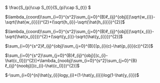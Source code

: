 $  \frac{S_{p}\cup S_{t}}{S_{p}\cap S_{t}} $

$\lambda_{coord}\sum_{i=0}^{s^2}\sum_{j=0}^{B}ℓ_{ij}^{obj}[(\sqrt{w_{i}}-\sqrt{\hat{w_{i}}})^{2}+(\sqrt{h_{i}}-\sqrt{\hat{h_{i}}})^{2}]$

$\lambda_{coord}\sum_{i=0}^{s^2}\sum_{j=0}^{B}ℓ_{ij}^{obj}[(\sqrt{x_{i}}-\sqrt{\hat{x_{i}}})^{2}+(\sqrt{y_{i}}-\sqrt{\hat{y_{i}}})^{2}]$

$\sum_{i=0}^{s^2}ℓ_{ij}^{obj}\sum_{j=0}^{B}[(p_{i}(c)-\hat{p_{i}}(c))^{2}]$

$\sum_{i=0}^{s^2}\sum_{j=0}^{B}ℓ_{ij}^{obj}[(c_{i}-\hat{c_{I}})^{2}]+\lambda_{noobj}\sum_{i=0}^{s^2}\sum_{j=0}^{B}ℓ_{ij}^{noobj}[(c_{i}-\hat{c_{I}})^{2}]$



$-\sum_{i=0}^{n}\hat{y_{i}}logy_{i}+(1-\hat{y_{i}})log(1-\hat{y_{i}})$







